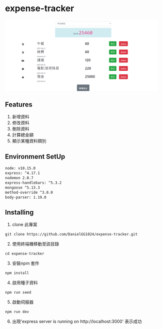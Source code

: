 

# expense-tracker

![image](https://github.com/DanielGG1024/expense-tracker/blob/main/expense-tracker.png)

## Features

1. 新增資料
2. 修改資料
3. 刪除資料
4. 計算總金額
5. 顯示某種資料類別

## Environment SetUp

    node: v10.15.0
    express: ^4.17.1
    nodemon 2.0.7
    express-handlebars: ^5.3.2
    mongoose ^5.13.3
    method-override ^3.0.0
    body-parser: 1.19.0
    

## Installing 

1. clone 此專案
```
git clone https://github.com/DanielGG1024/expense-tracker.git
```
2. 使用終端機移動至該目錄
```
cd expense-tracker
```
3. 安裝npm 套件
```
npm install
```
4. 啟用種子資料
```
npm run seed 
```
5. 啟動伺服器
```
npm run dev
```
6. 出現'express server is running on http://localhost:3000'
表示成功
